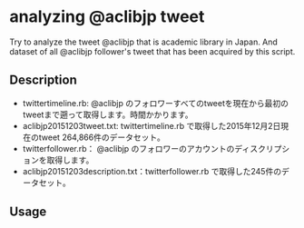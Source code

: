 analyzing @aclibjp tweet
===

Try to analyze the tweet @aclibjp that is academic library in Japan.
And dataset of all @aclibjp follower's tweet that has been acquired by this script.

## Description
* twittertimeline.rb: @aclibjp のフォロワーすべてのtweetを現在から最初のtweetまで遡って取得します。時間かかります。
* aclibjp20151203tweet.txt: twittertimeline.rb で取得した2015年12月2日現在のtweet 264,866件のデータセット。
* twitterfollower.rb： @aclibjp のフォロワーのアカウントのディスクリプションを取得します。
* aclibjp20151203description.txt：twitterfollower.rb で取得した245件のデータセット。

## Usage
